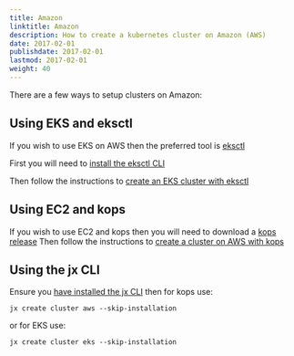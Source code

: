 ```yaml
---
title: Amazon 
linktitle: Amazon
description: How to create a kubernetes cluster on Amazon (AWS)
date: 2017-02-01
publishdate: 2017-02-01
lastmod: 2017-02-01
weight: 40
---
```


There are a few ways to setup clusters on Amazon:


## Using EKS and eksctl


If you wish to use EKS on AWS then the preferred tool is [eksctl](https://eksctl.io)

First you will need to [install the eksctl CLI](https://eksctl.io/introduction/installation/)

Then follow the instructions to [create an EKS cluster with eksctl](https://eksctl.io/usage/creating-and-managing-clusters/)

## Using EC2 and kops

If you wish to use EC2 and kops then you will need to download a [kops release](https://github.com/kubernetes/kops/releases)
Then follow the instructions to [create a cluster on AWS with kops](https://kubernetes.io/docs/setup/production-environment/tools/kops/)


## Using the jx CLI

Ensure you [have installed the jx CLI](/docs/getting-started/setup/install/) then for kops use:


```
jx create cluster aws --skip-installation
```

or for EKS use:

```
jx create cluster eks --skip-installation
```
